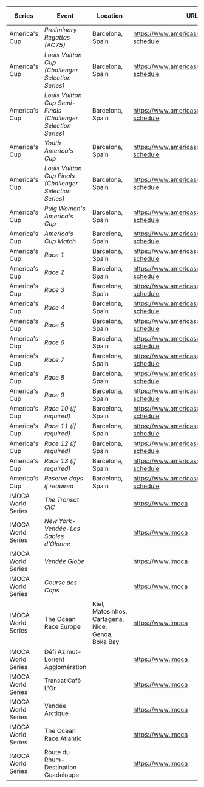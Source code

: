 | Series | Event | Location | URL | Start Date | End Date |
|---|---|---|---|---|---|
| America's Cup | *Preliminary Regattas (AC75)* | Barcelona, Spain | https://www.americascup.com/en/ac37-schedule | 2024-08-22 | *2024-08-25* |
| America's Cup | *Louis Vuitton Cup (Challenger Selection Series)* | Barcelona, Spain | https://www.americascup.com/en/ac37-schedule | 2024-08-29 | *2024-09-08* |
| America's Cup | *Louis Vuitton Cup Semi-Finals (Challenger Selection Series)* | Barcelona, Spain | https://www.americascup.com/en/ac37-schedule | 2024-09-14 | *2024-09-19* |
| America's Cup | *Youth America's Cup* | Barcelona, Spain | https://www.americascup.com/en/ac37-schedule | 2024-09-17 | *2024-09-26* |
| America's Cup | *Louis Vuitton Cup Finals (Challenger Selection Series)* | Barcelona, Spain | https://www.americascup.com/en/ac37-schedule | 2024-09-26 | *2024-10-07* |
| America's Cup | *Puig Women's America's Cup* | Barcelona, Spain | https://www.americascup.com/en/ac37-schedule | 2024-10-05 | *2024-10-13* |
| America's Cup | *America's Cup Match* | Barcelona, Spain | https://www.americascup.com/en/ac37-schedule | 2024-10-12 | *2024-10-21* |
| America's Cup | *Race 1* | Barcelona, Spain | https://www.americascup.com/en/ac37-schedule | 2024-10-12 | *2024-10-12* |
| America's Cup | *Race 2* | Barcelona, Spain | https://www.americascup.com/en/ac37-schedule | 2024-10-12 | *2024-10-12* |
| America's Cup | *Race 3* | Barcelona, Spain | https://www.americascup.com/en/ac37-schedule | 2024-10-13 | *2024-10-13* |
| America's Cup | *Race 4* | Barcelona, Spain | https://www.americascup.com/en/ac37-schedule | 2024-10-13 | *2024-10-13* |
| America's Cup | *Race 5* | Barcelona, Spain | https://www.americascup.com/en/ac37-schedule | 2024-10-16 | *2024-10-16* |
| America's Cup | *Race 6* | Barcelona, Spain | https://www.americascup.com/en/ac37-schedule | 2024-10-16 | *2024-10-16* |
| America's Cup | *Race 7* | Barcelona, Spain | https://www.americascup.com/en/ac37-schedule | 2024-10-18 | *2024-10-18* |
| America's Cup | *Race 8* | Barcelona, Spain | https://www.americascup.com/en/ac37-schedule | 2024-10-18 | *2024-10-18* |
| America's Cup | *Race 9* | Barcelona, Spain | https://www.americascup.com/en/ac37-schedule | 2024-10-19 | *2024-10-19* |
| America's Cup | *Race 10 (if required)* | Barcelona, Spain | https://www.americascup.com/en/ac37-schedule | 2024-10-19 | *2024-10-19* |
| America's Cup | *Race 11 (if required)* | Barcelona, Spain | https://www.americascup.com/en/ac37-schedule | 2024-10-20 | *2024-10-20* |
| America's Cup | *Race 12 (if required)* | Barcelona, Spain | https://www.americascup.com/en/ac37-schedule | 2024-10-20 | *2024-10-20* |
| America's Cup | *Race 13 (if required)* | Barcelona, Spain | https://www.americascup.com/en/ac37-schedule | 2024-10-21 | *2024-10-21* |
| America's Cup | *Reserve days if required* | Barcelona, Spain | https://www.americascup.com/en/ac37-schedule | 2024-10-22 | *2024-10-27* |
| IMOCA World Series | *The Transat CIC* |  | https://www.imoca | 2024 | *2024* |
| IMOCA World Series | *New York-Vendée-Les Sables d'Olonne* |  | https://www.imoca | 2024 | *2024* |
| IMOCA World Series | *Vendée Globe* |  | https://www.imoca | 2024 | *2025* |
| IMOCA World Series | *Course des Caps* |  | https://www.imoca | 2025-06-29 | *2025-06-29* |
| IMOCA World Series | The Ocean Race Europe | Kiel, Matosinhos, Cartagena, Nice, Genoa, Boka Bay | https://www.imoca | 2025-08-10 | 2025-08-10 |
| IMOCA World Series | Défi Azimut-Lorient Agglomération |  | https://www.imoca | 2025-09 | 2025-09 |
| IMOCA World Series | Transat Café L'Or |  | https://www.imoca | 2025-10 | 2025-10 |
| IMOCA World Series | Vendée Arctique |  | https://www.imoca | 2026-06 | 2026-06 |
| IMOCA World Series | The Ocean Race Atlantic |  | https://www.imoca | 2026-08 | 2026-08 |
| IMOCA World Series | Route du Rhum-Destination Guadeloupe |  | https://www.imoca | 2026-11 | 2026-11 |